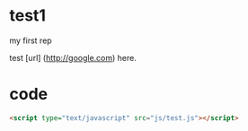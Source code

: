 test1
=====

my first rep

test [url] (http://google.com) here.


code
====

```html
<script type="text/javascript" src="js/test.js"></script>
```